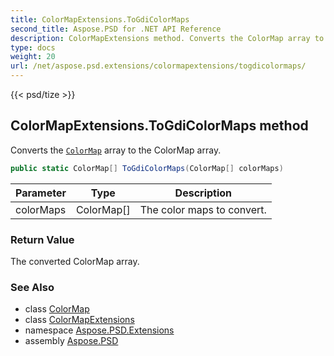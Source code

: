 ```yaml
---
title: ColorMapExtensions.ToGdiColorMaps
second_title: Aspose.PSD for .NET API Reference
description: ColorMapExtensions method. Converts the ColorMap array to the ColorMap array
type: docs
weight: 20
url: /net/aspose.psd.extensions/colormapextensions/togdicolormaps/
---
```

{{< psd/tize >}}
## ColorMapExtensions.ToGdiColorMaps method

Converts the [`ColorMap`](../../../aspose.psd/colormap/) array to the ColorMap array.

```csharp
public static ColorMap[] ToGdiColorMaps(ColorMap[] colorMaps)
```

| Parameter | Type | Description |
| --- | --- | --- |
| colorMaps | ColorMap[] | The color maps to convert. |

### Return Value

The converted ColorMap array.

### See Also

* class [ColorMap](../../../aspose.psd/colormap/)
* class [ColorMapExtensions](../)
* namespace [Aspose.PSD.Extensions](../../../aspose.psd.extensions/)
* assembly [Aspose.PSD](../../../)


